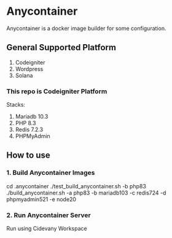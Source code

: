 # Anycontainer
Anycontainer is a docker image builder for some configuration.

## General Supported Platform
1. Codeigniter 
2. Wordpress
3. Solana

### This repo is Codeigniter Platform
Stacks:
1. Mariadb 10.3
2. PHP 8.3
3. Redis 7.2.3
4. PHPMyAdmin 

## How to use
### 1. Build Anycontainer Images
cd .anycontainer
./test_build_anycontainer.sh -b php83 
./build_anycontainer.sh -a php83 -b mariadb103 -c redis724 -d phpmyadmin521 -e node20

### 2. Run Anycontainer Server
Run using Cidevany Workspace
